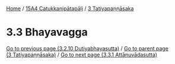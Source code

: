 
[Home](/) / [15A4 Catukkanipātapāḷi](../../15A4.md) / [3 Tatiyapaṇṇāsaka](../3.md)

# 3.3 Bhayavagga


[Go to previous page (3.2.10 Dutiyabhayasutta)](3.2/3.2.10.md) / [Go to parent page (3 Tatiyapaṇṇāsaka)](../3.md) / [Go to next page (3.3.1 Attānuvādasutta)](3.3/3.3.1.md)



